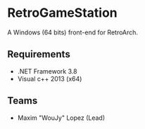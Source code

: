 # RetroGameStation
<p>A Windows (64 bits) front-end for RetroArch.</p>

## Requirements 

* .NET Framework 3.8
* Visual c++ 2013 (x64)

## Teams 
* Maxim "WouJy" Lopez (Lead)
